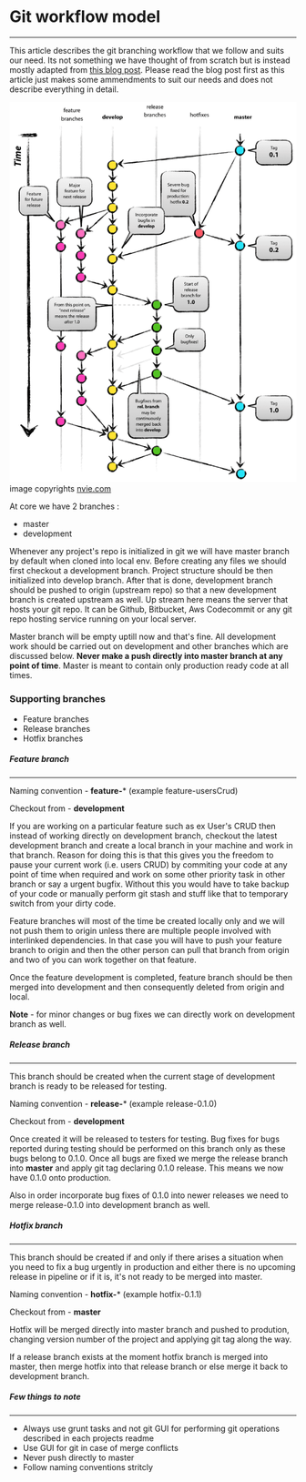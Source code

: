 # Git workflow model
---

This article describes the git branching workflow that we follow and suits our need. Its not something we have thought of from scratch but is instead mostly adapted from [this blog post](http://nvie.com/posts/a-successful-git-branching-model/). Please read the blog post first as this article just makes some ammendments to suit our needs and does not describe everything in detail.


![git branching model](git-model.png)
image copyrights [nvie.com](http://nvie.com/posts/a-successful-git-branching-model/)

At core we have 2 branches :
* master
* development

Whenever any project's repo is initialized in git we will have master branch by default when cloned into local env. Before creating any files we should first checkout a development branch. Project structure should be then initialized into develop branch. After that is done, development branch should be pushed to origin (upstream repo) so that a new development branch is created upstream as well. Up stream here means the server that hosts your git repo. It can be Github, Bitbucket, Aws Codecommit or any git repo hosting service running on your local server.

Master branch will be empty uptill now and that's fine. All development work should be carried out on development and other branches which are discussed below. **Never make a push directly into master branch at any point of time**. Master is meant to contain only production ready code at all times.

### Supporting branches

* Feature branches
* Release branches
* Hotfix branches

##### Feature branch
------

Naming convention  - **feature-*** (example feature-usersCrud)

Checkout from - **development**

If you are working on a particular feature such as ex User's CRUD then instead of working directly on development branch, checkout the latest development branch and create a local branch in your machine and work in that branch. Reason for doing this is that this gives you the freedom to pause your current work (i.e. users CRUD) by commiting your code at any point of time when required and work on some other priority task in other branch or say a urgent bugfix. Without this you would have to take backup of your code or manually perform git stash and stuff like that to temporary switch from your dirty code.

Feature branches will most of the time be created locally only and we will not push them to origin unless there are multiple people involved with interlinked dependencies. In that case you will have to push your feature branch to origin and then the other person can pull that branch from origin and two of you can work together on that feature.

Once the feature development is completed, feature branch should be then merged into development and then consequently deleted from origin and local.

**Note** - for minor changes or bug fixes we can directly work on development branch as well.


##### Release branch
------
This branch should be created when the current stage of development branch is ready to be released for testing.

Naming convention  - **release-*** (example release-0.1.0)

Checkout from - **development**

Once created it will be released to testers for testing. Bug fixes for bugs reported during testing should be performed on this branch only as these bugs belong to 0.1.0. Once all bugs are fixed we merge the release branch into **master** and apply git tag declaring 0.1.0 release. This means we now have 0.1.0 onto production.

Also in order incorporate bug fixes of 0.1.0 into newer releases we need to merge release-0.1.0 into development branch as well.

##### Hotfix branch
------

This branch should be created if and only if there arises a situation when you need to fix a bug urgently in production and either there is no upcoming release in pipeline or if it is, it's not ready to be merged into master.

Naming convention  - **hotfix-*** (example hotfix-0.1.1)

Checkout from - **master**

Hotfix will be merged directly into master branch and pushed to prodution, changing version number of the project and applying git tag along the way.

If a release branch exists at the moment hotfix branch is merged into master, then merge hotfix into that release branch or else merge it back to development branch.

##### Few things to note
------
* Always use grunt tasks and not git GUI for performing git operations described in each projects readme
* Use GUI for git in case of merge conflicts
* Never push directly to master
* Follow naming conventions stritcly